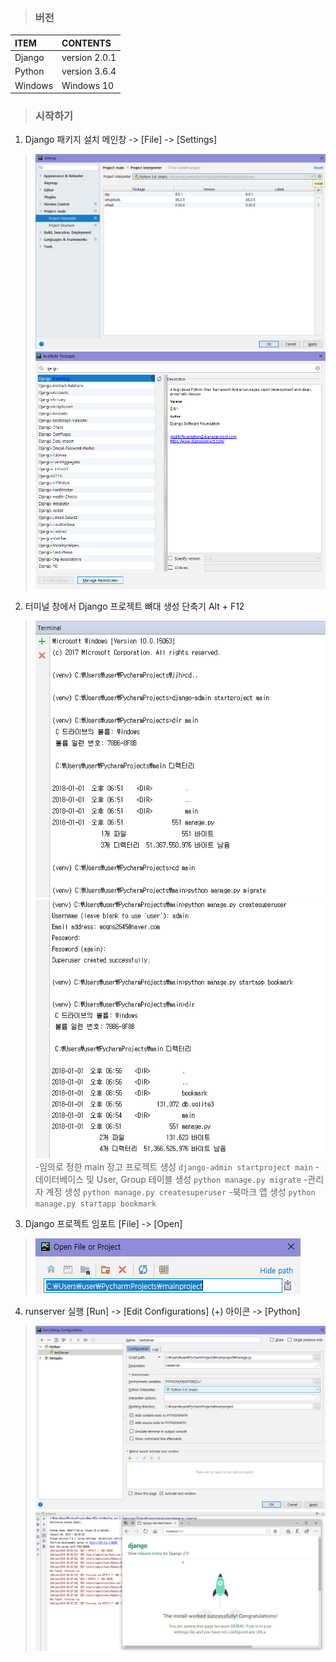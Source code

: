 >### 버전
|ITEM|CONTENTS|
|:----|:----|
|Django|version 2.0.1|
|Python|version 3.6.4|
|Windows|Windows 10|

>### 시작하기

1. Django 패키지 설치
메인창 -> [File] -> [Settings]
>![django003](./img/django003.PNG)
>![django003](./img/django004.PNG)

2. 터미널 창에서 Django 프로젝트 뼈대 생성
단축기 Alt + F12
>![django001](./img/django001.PNG)
>![django001](./img/django002.PNG)
-임의로 정한 main 장고 프로젝트 생성
`django-admin startproject main`
-데이터베이스 및 User, Group 테이블 생성
`python manage.py migrate`
-관리자 계정 생성
`python manage.py createsuperuser`
-북마크 앱 생성
`python manage.py startapp bookmark`
3. Django 프로젝트 임포트
[File] -> [Open]
>![django001](./img/django005.PNG)
4. runserver 실행
[Run] -> [Edit Configurations]
(+) 아이콘 -> [Python]
>![django001](./img/django006.PNG)
>![django001](./img/django007.PNG)